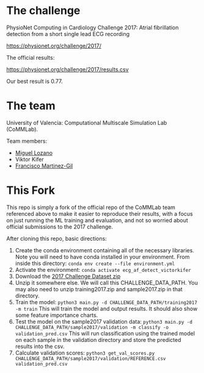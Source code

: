 # The challenge

PhysioNet Computing in Cardiology Challenge 2017: Atrial fibrillation detection from a short single lead ECG recording

https://physionet.org/challenge/2017/

The official results:

https://physionet.org/challenge/2017/results.csv

Our best result is 0.77.

# The team

University of Valencia: Computational Multiscale Simulation Lab (CoMMLab).

Team members:

- [Miguel Lozano](https://www.uv.es/mlozano/)
- Viktor Kifer
- [Francisco Martinez-Gil](https://www.uv.es/uvweb/universidad/es/ficha-persona-1285950309813.html?p2=fmgil)


# This Fork

This repo is simply a fork of the official repo of the CoMMLab team referenced above to make it easier to reproduce their
results, with a focus on just running the ML training and evaluation, and not so worried about official submissions to
the 2017 challenge.

After cloning this repo, basic directions:

1. Create the conda environment containing all of the necessary libraries. Note you will need to have conda installed in your environment. From inside this directory: `conda env create --file environment.yml`
2. Activate the environment: `conda activate ecg_af_detect_victorkifer`
3. Download the [2017 Challenge Dataset zip](https://physionet.org/static/published-projects/challenge-2017/af-classification-from-a-short-single-lead-ecg-recording-the-physionet-computing-in-cardiology-challenge-2017-1.0.0.zip)
4. Unzip it somewhere else. We will call this CHALLENGE_DATA_PATH. You may also need to unzip training2017.zip and sample2017.zip in that directory.
5. Train the model: `python3 main.py -d CHALLENGE_DATA_PATH/training2017 -m train` This will train the model and output results. It should also show some feature importance charts.
6. Test the model on the sample2017 validation data: `python3 main.py -d CHALLENGE_DATA_PATH/sample2017/validation -m classify -o validation_pred.csv` This will run classification using the trained model on each sample in the validation directory and store the predicted results into the csv.
7. Calculate validation scores: `python3 get_val_scores.py CHALLENGE_DATA_PATH/sample2017/validation/REFERENCE.csv validation_pred.csv`

